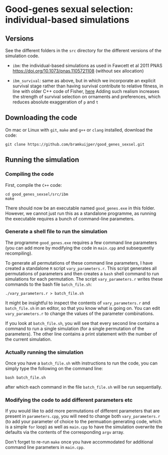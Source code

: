 # Good-genes sexual selection: individual-based simulations

## Versions

See the different folders in the `src` directory for the different versions of the simulation code.

 * `ibm`: the individual-based simulations as used in Fawcett et al 2011 PNAS https://doi.org/10.1073/pnas.1105721108 (without sex allocation)

 * `ibm_survival`: same as above, but in which we incorporate an explicit survival stage rather than having survival contribute to relative fitness, in line with older C++ code of Fisher, [here](https://github.com/bramkuijper/fisher_sexsel/blob/fe805f7c89d8ea99eb77adac71dbbc8ac291f939/src/ibm/fisherian.cpp)
 Adding such realism increases the strength of survival selection on ornaments and preferences, which reduces absolute exaggeration of `p` and `t`


## Downloading the code
On mac or Linux with `git`, `make` and `g++` or `clang` installed, download the code:

```
git clone https://github.com/bramkuijper/good_genes_sexsel.git 
```

## Running the simulation

### Compiling the code
First, compile the `C++` code:

```
cd good_genes_sexsel/src/ibm
make
```

There should now be an executable named `good_genes.exe` in this folder. However, we cannot just run this as a standalone programme, as running the executable requires a bunch of command-line parameters.


### Generate a shell file to run the simulation
The programme `good_genes.exe` requires a few command line parameters (you can add more by modifying the code in `main.cpp` and subsequently recompiling). 

To generate all permutations of these command line parameters, I have created a standalone `R` script `vary_parameters.r`. This script generates all permutations of parameters and then creates a `bash` shell command to run simulations for each permutation. The script `vary_parameters.r` writes these commands to the bash file `batch_file.sh`:

```
./vary_parameters.r > batch_file.sh
```
It might be insightful to inspect the contents of `vary_parameters.r` and `batch_file.sh` in an editor, so that you know what is going on. You can edit `vary_parameters.r` to change the values of the parameter combinations.

If you look at `batch_file.sh`, you will see that every second line contains a command to run a single simulation (for a single permutation of the parameters). The other line contains a print statement with the number of the current simulation.

### Actually running the simulation
Once you have a `batch_file.sh` with instructions to run the code, you can simply type the following on the command line:

```
bash batch_file.sh
```

after which each command in the file `batch_file.sh` will be run sequentially.

### Modifying the code to add different parameters etc
If you would like to add more permutations of different parameters that are present in `parameters.cpp`, you will need to change both `vary_parameters.r` (to add your parameter of choice to the permuation generating code, which is a simple `for` loop) as well as `main.cpp` to have the simulation overwrite the defaults via the contents of the corresponding `argv` array.

Don't forget to re-run `make` once you have accommodated for additional command line parameters in `main.cpp`.



